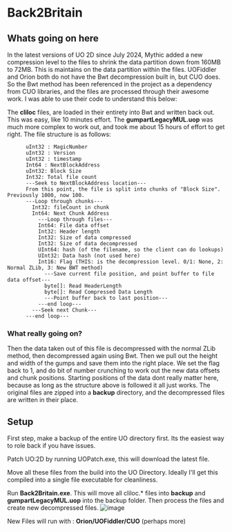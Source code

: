 # Back2Britain

<H2>Whats going on here</H2>
In the latest versions of UO 2D since July 2024, Mythic added a new compression level to the files to shrink the data partition down from 160MB to 72MB. This is maintains on the data partition within the files. 
UOFiddler and Orion both do not have the Bwt decompression built in, but CUO does. So the Bwt method has been referenced in the project as a dependency from CUO libraries, and the files are processed through their awesome work. I was able to use their code to understand this below:

The **cliloc** files, are loaded in their entirety into Bwt and written back out. This was easy, like 10 minutes effort.
The **gumpartLegacyMUL.uop** was much more complex to work out, and took me about 15 hours of effort to get right.
The file structure is as follows:
```
      uInt32 : MagicNumber
      uInt32 : Version
      uInt32 : timestamp
      Int64 : NextBlockAddress
      uInt32: Block Size
      Int32: Total file count
      ---Seek to NextBlockAddress location---
      From this point, the file is split into chunks of "Block Size". Previously 1000, now 100.
      ---Loop through chunks---
        Int32: fileCount in chunk
        Int64: Next Chunk Address
          ---Loop through files---
          Int64: File data offset
          Int32: Header length
          Int32: Size of data compressed
          Int32: Size of data decompressed
          UInt64: hash (of the filename, so the client can do lookups)
          UInt32: Data hash (not used here)
          Int16: Flag (THIS: is the decompression level. 0/1: None, 2: Normal ZLib, 3: New BWT method)
            ---Save current file position, and point buffer to file data offset---
            byte[]: Read HeaderLength
            byte[]: Read Compressed Data Length
            ---Point buffer back to last position---
          ---end loop---
        ---Seek next Chunk---
      ---end loop---
```
<H3>What really going on?</H3>
Then the data taken out of this file is decompressed with the normal ZLib method, then decompressed again using Bwt. Then we pull out the height and width of the gumps and save them into the right place. We set the flag back to 1, and do bit of number crunching to work out the new data offsets and chunk positions.
Starting positions of the data dont really matter here, because as long as the structure above is followed it all just works. The original files are zipped into a <b>backup</b> directory, and the decompressed files are written in their place.

<H2>Setup</H2>
First step, make a backup of the entire UO directory first. Its the easiest way to role back if you have issues.

Patch UO:2D by running UOPatch.exe, this will download the latest file.

Move all these files from the build into the UO Directory. Ideally I'll get this compiled into a single file executable for cleanliness.

Run **Back2Britain.exe**.
This will move all cliloc.* files into **backup** and **gumpartLegacyMUL.uop** into the backup folder. Then process the files and create new decompressed files.
![image](https://github.com/user-attachments/assets/baa1089b-7dc5-4788-9fce-aa349807bb44)

New Files will run with : **Orion/UOFiddler/CUO** (perhaps more)
